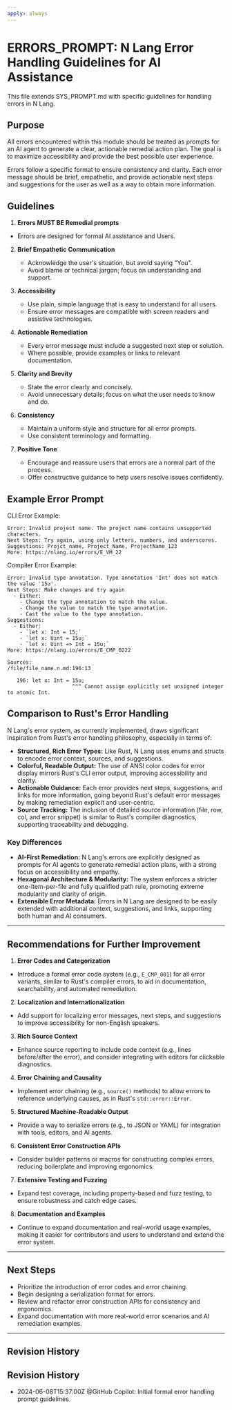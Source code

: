 ```yaml
---
apply: always
---
```


# ERRORS_PROMPT: N Lang Error Handling Guidelines for AI Assistance
This file extends SYS_PROMPT.md with specific guidelines for handling errors in N Lang.

## Purpose
All errors encountered within this module should be treated as prompts for an AI agent to generate a clear, actionable remedial action plan. The goal is to maximize accessibility and provide the best possible user experience.

Errors follow a specific format to ensure consistency and clarity. Each error message should be brief, empathetic, and provide actionable next steps and suggestions for the user as well as a way to obtain more information.

## Guidelines
1. **Errors MUST BE Remedial prompts**
  - Errors are designed for formal AI assistance and Users.

2. **Brief Empathetic Communication**
   - Acknowledge the user's situation, but avoid saying "You".
   - Avoid blame or technical jargon; focus on understanding and support.

3. **Accessibility**
   - Use plain, simple language that is easy to understand for all users.
   - Ensure error messages are compatible with screen readers and assistive technologies.

4. **Actionable Remediation**
   - Every error message must include a suggested next step or solution.
   - Where possible, provide examples or links to relevant documentation.

5. **Clarity and Brevity**
   - State the error clearly and concisely.
   - Avoid unnecessary details; focus on what the user needs to know and do.

6. **Consistency**
   - Maintain a uniform style and structure for all error prompts.
   - Use consistent terminology and formatting.

7. **Positive Tone**
   - Encourage and reassure users that errors are a normal part of the process.
   - Offer constructive guidance to help users resolve issues confidently.

## Example Error Prompt

CLI Error Example:
```
Error: Invalid project name. The project name contains unsupported characters.
Next Steps: Try again, using only letters, numbers, and underscores.
Suggestions: Projct_name, Project_Name, ProjectName_123
More: https://nlang.io/errors/E_VM_22
```

Compiler Error Example:
```
Error: Invalid type annotation. Type annotation 'Int' does not match the value '15u'.
Next Steps: Make changes and try again
  - Either:
    - Change the type annotation to match the value.
    - Change the value to match the type annotation.
    - Cast the value to the type annotation.
Suggestions: 
  - Either:
    - `let x: Int = 15;`
    - `let x: Uint = 15u;`
    - `let x: Uint => Int = 15u;`
More: https://nlang.io/errors/E_CMP_0222

Sources:
/file/file_name.n.md:196:13

   196: let x: Int = 15u;
                     ^^^ Cannot assign explicitly set unsigned integer to atomic Int.
```


## Comparison to Rust's Error Handling

N Lang's error system, as currently implemented, draws significant inspiration from Rust's error handling philosophy, especially in terms of:

- **Structured, Rich Error Types:** Like Rust, N Lang uses enums and structs to encode error context, sources, and suggestions.
- **Colorful, Readable Output:** The use of ANSI color codes for error display mirrors Rust's CLI error output, improving accessibility and clarity.
- **Actionable Guidance:** Each error provides next steps, suggestions, and links for more information, going beyond Rust's default error messages by making remediation explicit and user-centric.
- **Source Tracking:** The inclusion of detailed source information (file, row, col, and error snippet) is similar to Rust's compiler diagnostics, supporting traceability and debugging.

### Key Differences

- **AI-First Remediation:** N Lang's errors are explicitly designed as prompts for AI agents to generate remedial action plans, with a strong focus on accessibility and empathy.
- **Hexagonal Architecture & Modularity:** The system enforces a stricter one-item-per-file and fully qualified path rule, promoting extreme modularity and clarity of origin.
- **Extensible Error Metadata:** Errors in N Lang are designed to be easily extended with additional context, suggestions, and links, supporting both human and AI consumers.

---

## Recommendations for Further Improvement

1. **Error Codes and Categorization**
  - Introduce a formal error code system (e.g., `E_CMP_001`) for all error variants, similar to Rust's compiler errors, to aid in documentation, searchability, and automated remediation.

2. **Localization and Internationalization**
  - Add support for localizing error messages, next steps, and suggestions to improve accessibility for non-English speakers.

3. **Rich Source Context**
  - Enhance source reporting to include code context (e.g., lines before/after the error), and consider integrating with editors for clickable diagnostics.

4. **Error Chaining and Causality**
  - Implement error chaining (e.g., `source()` methods) to allow errors to reference underlying causes, as in Rust's `std::error::Error`.

5. **Structured Machine-Readable Output**
  - Provide a way to serialize errors (e.g., to JSON or YAML) for integration with tools, editors, and AI agents.

6. **Consistent Error Construction APIs**
  - Consider builder patterns or macros for constructing complex errors, reducing boilerplate and improving ergonomics.

7. **Extensive Testing and Fuzzing**
  - Expand test coverage, including property-based and fuzz testing, to ensure robustness and catch edge cases.

8. **Documentation and Examples**
  - Continue to expand documentation and real-world usage examples, making it easier for contributors and users to understand and extend the error system.

---

## Next Steps

- Prioritize the introduction of error codes and error chaining.
- Begin designing a serialization format for errors.
- Review and refactor error construction APIs for consistency and ergonomics.
- Expand documentation with more real-world error scenarios and AI remediation examples.

---

## Revision History


## Revision History
- 2024-06-08T15:37:00Z @GitHub Copilot: Initial formal error handling prompt guidelines.


